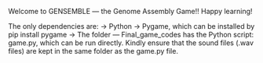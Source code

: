 Welcome to GENSEMBLE — the Genome Assembly Game!! Happy learning!

The only dependencies are:
-> Python
-> Pygame, which can be installed by pip install pygame
-> The folder — Final_game_codes has the Python script: game.py, which can be run directly. Kindly ensure that the sound files (.wav files) are kept in the same folder as the game.py file.
